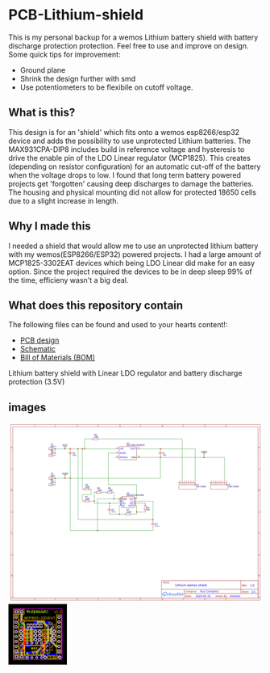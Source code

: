 # PCB-Lithium-shield

This is my personal backup for a wemos Lithium battery shield with battery discharge protection protection. Feel free to use and improve on design. Some quick tips for improvement:
- Ground plane
- Shrink the design further with smd
- Use potentiometers to be flexibile on cutoff voltage.

## What is this?
This design is for an 'shield' which fits onto a wemos esp8266/esp32 device and adds the possibility to use unprotected Lithium batteries. The MAX931CPA-DIP8 includes build in reference voltage and hysteresis to drive the enable pin of the LDO Linear regulator (MCP1825). This creates (depending on resistor configuration) for an automatic cut-off of the battery when the voltage drops to low. I found that long term battery powered projects get 'forgotten' causing deep discharges to damage the batteries. The housing and physical mounting did not allow for protected 18650 cells due to a slight increase in length. 

## Why I made this
I needed a shield that would allow me to use an unprotected lithium battery with my wemos(ESP8266/ESP32) powered projects. I had a large amount of MCP1825-3302EAT devices which being LDO Linear did make for an easy option. Since the project required the devices to be in deep sleep 99% of the time, efficieny wasn't a big deal. 

## What does this repository contain
The following files can be found and used to your hearts content!:
- [PCB design](PCB_PCB_Lithium-wemos-shield.json)
- [Schematic](Schematic_Lithium-wemos-shield.json)
- [Bill of Materials (BOM)](BOM_Lithium-wemos-shield.xlsx)

Lithium battery shield with Linear LDO regulator and battery discharge protection (3.5V)  

## images
<img src="images/Schematic.png"  alt="Schematic" />
<img src="images/PCB.png"  alt="PCB" />
